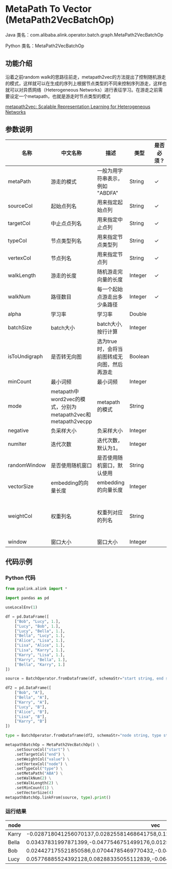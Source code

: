# MetaPath To Vector (MetaPath2VecBatchOp)
Java 类名：com.alibaba.alink.operator.batch.graph.MetaPath2VecBatchOp

Python 类名：MetaPath2VecBatchOp


## 功能介绍
沿着之前random walk的思路往前走，metapath2vec的方法提出了控制随机游走的模式，这样就可以在生成的序列上根据节点类型的不同来控制序列游走，这样也就可以对异质网络（Heterogeneous Networks）进行表征学习。在游走之前需要设定一个metapath，也就是游走时节点类型的模式

[metapath2vec: Scalable Representation Learning for Heterogeneous Networks](https://ericdongyx.github.io/papers/KDD17-dong-chawla-swami-metapath2vec.pdf)

## 参数说明


| 名称 | 中文名称 | 描述 | 类型 | 是否必须？ | 取值范围 | 默认值 |
| --- | --- | --- | --- | --- | --- | --- |
| metaPath | 游走的模式 | 一般为用字符串表示，例如 "ABDFA" | String | ✓ |  |  |
| sourceCol | 起始点列名 | 用来指定起始点列 | String | ✓ |  |  |
| targetCol | 中止点点列名 | 用来指定中止点列 | String | ✓ |  |  |
| typeCol | 节点类型列名 | 用来指定节点类型列 | String | ✓ |  |  |
| vertexCol | 节点列名 | 用来指定节点列 | String | ✓ | 所选列类型为 [STRING] |  |
| walkLength | 游走的长度 | 随机游走完向量的长度 | Integer | ✓ |  |  |
| walkNum | 路径数目 | 每一个起始点游走出多少条路径 | Integer | ✓ |  |  |
| alpha | 学习率 | 学习率 | Double |  |  | 0.025 |
| batchSize | batch大小 | batch大小, 按行计算 | Integer |  | x >= 1 |  |
| isToUndigraph | 是否转无向图 | 选为true时，会将当前图转成无向图，然后再游走 | Boolean |  |  | false |
| minCount | 最小词频 | 最小词频 | Integer |  |  | 5 |
| mode | metapath中word2vec的模式，分别为metapath2vec和metapath2vecpp | metapath的模式 | String |  | "METAPATH2VEC", "METAPATH2VECPP" | "METAPATH2VEC" |
| negative | 负采样大小 | 负采样大小 | Integer |  |  | 5 |
| numIter | 迭代次数 | 迭代次数，默认为1。 | Integer |  |  | 1 |
| randomWindow | 是否使用随机窗口 | 是否使用随机窗口，默认使用 | String |  |  | "true" |
| vectorSize | embedding的向量长度 | embedding的向量长度 | Integer |  | x >= 1 | 100 |
| weightCol | 权重列名 | 权重列对应的列名 | String |  | 所选列类型为 [BIGDECIMAL, BIGINTEGER, BYTE, DOUBLE, FLOAT, INTEGER, LONG, SHORT] | null |
| window | 窗口大小 | 窗口大小 | Integer |  |  | 5 |



## 代码示例
### Python 代码
```python
from pyalink.alink import *

import pandas as pd

useLocalEnv(1)

df = pd.DataFrame([
    ["Bob", "Lucy", 1.],
    ["Lucy", "Bob", 1.],
    ["Lucy", "Bella", 1.],
    ["Bella", "Lucy", 1.],
    ["Alice", "Lisa", 1.],
    ["Lisa", "Alice", 1.],
    ["Lisa", "Karry", 1.],
    ["Karry", "Lisa", 1.],
    ["Karry", "Bella", 1.],
    ["Bella", "Karry", 1.]
])

source = BatchOperator.fromDataframe(df, schemaStr="start string, end string, value double")

df2 = pd.DataFrame([
    ["Bob", "A"],
    ["Bella", "A"],
    ["Karry", "A"],
    ["Lucy", "B"],
    ["Alice", "B"],
    ["Lisa", "B"],
    ["Karry", "B"]
])

type = BatchOperator.fromDataframe(df2, schemaStr="node string, type string")

metapathBatchOp = MetaPath2VecBatchOp() \
    .setSourceCol("start") \
    .setTargetCol("end") \
    .setWeightCol("value") \
    .setVertexCol("node") \
    .setTypeCol("type") \
    .setMetaPath("ABA") \
    .setWalkNum(2) \
    .setWalkLength(2) \
    .setMinCount(1) \
    .setVectorSize(4)
metapathBatchOp.linkFrom(source, type).print()
```

### 运行结果

node|vec
----|---
Karry|-0.028718041256070137,0.02825581468641758,0.12125638127326965,0.1207452341914177
Bella|0.03437831997871399,-0.0477546751499176,0.012570690363645554,-0.0958133116364479
Bob|0.024427175521850586,0.07044785469770432,-0.04175269603729248,-0.06182029843330383
Lucy|0.05776885524392128,0.08288335055112839,-0.06490718573331833,0.026563744992017746


